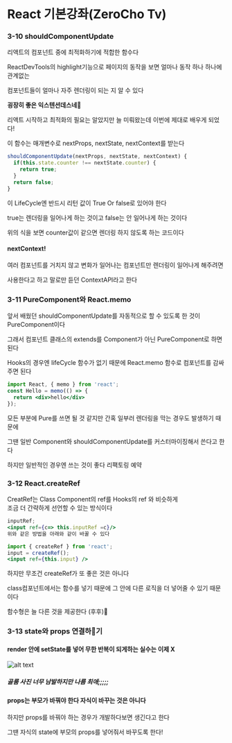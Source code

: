 # React 기본강좌(ZeroCho Tv)

### 3-10 shouldComponentUpdate

리액트의 컴포넌트 중에 최적화하기에 적합한 함수다

ReactDevTools의 highlight기능으로 페이지의 동작을 보면 얼마나 동작 하나 하나에 관계없는

컴포넌트들이 얼마나 자주 렌더링이 되는 지 알 수 있다

**굉장히 좋은 익스텐션데스네🐶**

리액트 시작하고 최적화의 필요는 알았지만 늘 미뤄왔는데 이번에 제대로 배우게 되었다!

이 함수는 매개변수로 nextProps, nextState, nextContext를 받는다

```js
shouldComponentUpdate(nextProps, nextState, nextContext) {
  if(this.state.counter !== nextState.counter) {
    return true;
  }
  return false;
}
```

이 LifeCycle엔 반드시 리턴 값이 True Or false로 있어야 한다

true는 렌더링을 일어나게 하는 것이고 false는 안 일어나게 하는 것이다

위의 식을 보면 counter값이 같으면 렌더링 하지 않도록 하는 코드이다

#### nextContext!
여러 컴포넌트를 거치지 않고 변화가 일어나는 컴포넌트만 렌더링이 일어나게 해주려면

사용한다고 하고 말로만 듣던 ContextAPI라고 한다



### 3-11 PureComponent와 React.memo

앞서 배웠던 shouldComponentUpdate를 자동적으로 할 수 있도록 한 것이 PureComponent이다

그래서 컴포넌트 클래스의 extends를 Component가 아닌 PureComponent로 하면 된다

Hooks의 경우엔 lifeCycle 함수가 없기 때문에 React.memo 함수로 컴포넌트를 감싸주면 된다

```jsx
import React, { memo } from 'react';
const Hello = memo(() => {
  return <div>hello</div>
});
```

모든 부분에 Pure를 쓰면 될 것 같지만 간혹 일부러 렌더링을 막는 경우도 발생하기 때문에

그땐 일반 Component와 shouldComponentUpdate를 커스터마이징해서 쓴다고 한다

하지만 일반적인 경우엔 쓰는 것이 좋다 리팩토링 예약



### 3-12 React.createRef
CreatRef는 Class Component의 ref를 Hooks의 ref 와 비슷하게  
조금 더 간략하게 선언할 수 있는 방식이다
```jsx
inputRef;
<input ref={c=> this.inputRef =c}/>
위와 같은 방법을 아래와 같이 바꿀 수 있다

import { createRef } from 'react';
input = createRef();
<input ref={this.input} />
```
하지만 무조건 createRef가 또 좋은 것은 아니다

class컴포넌트에서는 함수를 넣기 때문에 그 안에 다른 로직을 더 넣어줄 수 있기 때문이다

함수형은 늘 다른 것을 제공한다 (후후)

### 3-13 state와 props 연결하기
#### render 안에 setState를 넣어 무한 반복이 되게하는 실수는 이제 X
![alt text](https://upload.wikimedia.org/wikipedia/en/e/e0/Gollum.PNG)
##### 골룸 사진 너무 남발하지만 나름 최애;;;;;
#### props는 부모가 바꿔야 한다 자식이 바꾸는 것은 아니다
하지만 props를 바꿔야 하는 경우가 개발하다보면 생긴다고 한다

그땐 자식의 state에 부모의 props를 넣어줘서 바꾸도록 한다!